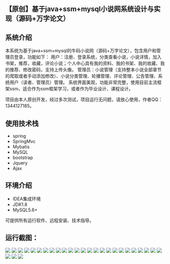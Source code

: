 ## 【原创】基于java+ssm+mysql小说网系统设计与实现（源码+万字论文）

## 系统介绍

本系统为基于java+ssm+mysql的牛码小说网（源码+万字论文），包含用户和管理员登录，功能如下：
用户：注册、登录系统，分类查看小说，小说详情，加入书架，推荐，收藏，评论小说；个人中心具有我的资料、我的书架、我的收藏、我的推荐、修改密码，支持上传头像。
管理员：小说管理（支持整本小说全部章节的爬取或者手动添加修改）、小说分类管理、轮播管理、评论管理、公告管理、系统用户（读者、管理员）管理。
系统界面美观，功能非常完整，使用目前主流框架ssm，适合作为ssm框架学习，或者作为毕业设计、课程设计。

项目由本人原创开发，经过多次测试，项目运行无问题，请放心使用，作者QQ：1344127185。

## 使用技术栈

- spring
- SpringMvc
- Mybatis
- MySQL
- bootstrap
- Jquery
- Ajax

## 环境介绍

- IDEA集成环境
- JDK1.8
- MySQL5.6+

可提供所有运行软件、远程安装、技术指导。

## 运行截图：
![](https://github.com/itcoderyhl/novel/blob/main/images/1.png)
![](https://github.com/itcoderyhl/novel/blob/main/images/2.png)
![](https://github.com/itcoderyhl/novel/blob/main/images/3.png)
![](https://github.com/itcoderyhl/novel/blob/main/images/4.png)
![](https://github.com/itcoderyhl/novel/blob/main/images/5.png)
![](https://github.com/itcoderyhl/novel/blob/main/images/6.png)
![](https://github.com/itcoderyhl/novel/blob/main/images/7.png)
![](https://github.com/itcoderyhl/novel/blob/main/images/8.png)
![](https://github.com/itcoderyhl/novel/blob/main/images/9.png)
![](https://github.com/itcoderyhl/novel/blob/main/images/10.png)
![](https://github.com/itcoderyhl/novel/blob/main/images/11.png)
![](https://github.com/itcoderyhl/novel/blob/main/images/12.png)
![](https://github.com/itcoderyhl/novel/blob/main/images/13.png)
![](https://github.com/itcoderyhl/novel/blob/main/images/14.png)
![](https://github.com/itcoderyhl/novel/blob/main/images/15.png)
![](https://github.com/itcoderyhl/novel/blob/main/images/16.png)
![](https://github.com/itcoderyhl/novel/blob/main/images/17.png)
![](https://github.com/itcoderyhl/novel/blob/main/images/18.png)
![](https://github.com/itcoderyhl/novel/blob/main/images/19.png)
![](https://github.com/itcoderyhl/novel/blob/main/images/20.png)
![](https://github.com/itcoderyhl/novel/blob/main/images/21.png)
![](https://github.com/itcoderyhl/novel/blob/main/images/22.png)
![](https://github.com/itcoderyhl/novel/blob/main/images/24.png)
![](https://github.com/itcoderyhl/novel/blob/main/images/25.png)
![](https://github.com/itcoderyhl/novel/blob/main/images/26.png)
![](https://github.com/itcoderyhl/novel/blob/main/images/27.png)
![](https://github.com/itcoderyhl/novel/blob/main/images/28.png)
![](https://github.com/itcoderyhl/novel/blob/main/images/29.png)


